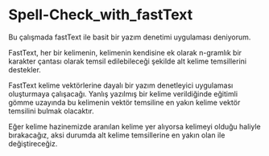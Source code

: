 # Spell-Check_with_fastText


Bu çalışmada fastText ile basit bir yazım denetimi uygulaması deniyorum.

FastText, her bir kelimenin, kelimenin kendisine ek olarak n-gramlık bir karakter çantası olarak temsil edilebileceği şekilde alt kelime temsillerini destekler.

FastText kelime vektörlerine dayalı bir yazım denetleyici uygulaması oluşturmaya çalışacağı. Yanlış yazılmış bir kelime verildiğinde eğitimli gömme uzayında bu kelimenin vektör temsiline en yakın kelime vektör temsilini bulmak olacaktır.

Eğer kelime hazinemizde aranılan kelime yer alıyorsa kelimeyi olduğu haliyle bırakacağız, aksi durumda alt kelime temsillerine en yakın olan ile değiştireceğiz.
